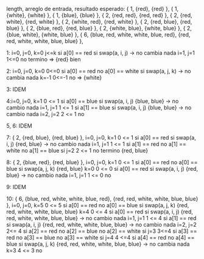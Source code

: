 length, arreglo de entrada, resultado esperado:
        { 1, {red}, {red} },
        { 1, {white}, {white} },
        { 1, {blue}, {blue} },
        { 2, {red, red}, {red, red} },
        { 2, {red, white}, {red, white} },
        { 2, {white, red}, {red, white} },
        { 2, {red, blue}, {red, blue} },
        { 2, {blue, red}, {red, blue} },
        { 2, {white, blue}, {white, blue} },
        { 2, {blue, white}, {white, blue} },
        { 6, {blue, red, white, white, blue, red}, {red, red, white, white, blue, blue} },

1: i=0, j=0, k=0
    j<=k si
    a[0] == red si 
        swap(a, i, j) -> no cambia nada
        i=1, j=1
    1<=0 no termino => {red} bien

2: i=0, j=0, k=0
    0<=0 si
    a[0] == red no
    a[0] == white si
        swap(a, j, k) -> no cambia nada
        k=-1
    0<=-1 no => {white}

3: IDEM

4:i=0, j=0, k=1
    0 <= 1 si
        a[0] == blue si
            swap(a, i, j)
            {blue, blue} -> no cambio nada
            i=1, j=1
    1 <= 1 si
        a[1] == blue si
            swap(a, i, j)
            {blue, blue} -> no cambio nada
            i=2, j=2
    2 <= 1 no

5, 6: IDEM

7: { 2, {red, blue}, {red, blue} },
i=0, j=0, k=1
0 <= 1 si
    a[0] == red si
        swap(a, i, j)
        {red, blue} -> no cambio nada
        i=1, j=1
1 <= 1 si 
    a[1] == red no
    a[1] == white no
    a[1] == blue si
        j=2
2 <= 1 no termino
{red, blue}

8: { 2, {blue, red}, {red, blue} },
i=0, j=0, k=1
0 <= 1 si
    a[0] == red no
    a[0] == blue si
        swap(a, j, k)
        {red, blue}
        k=0
0 <= 0 si
    a[0] == red si
        swap(a, i, j)
        {red, blue} -> no cambio nada
        i=1, j=1
1 <= 0 no

9: IDEM

10: { 6, {blue, red, white, white, blue, red}, {red, red, white, white, blue, blue} },
i=0, j=0, k=5
0 <= 5 si
    a[0] == red no
    a[0] == blue si
        swap(a, j, k)
        {red, red, white, white, blue, blue}
        k=4
0 <= 4 si
    a[0] == red si
        swap(a, i, j)
        {red, red, white, white, blue, blue} -> no cambio nada
        i=1, j=1
1 <= 4 si
    a[1] == red si
        swap(a, i, j)
        {red, red, white, white, blue, blue} -> no cambio nada
        i=2, j=2
2<= 4 si
    a[2] == red no
    a[2] == blue no
    a[2] == white si
        j=3
3<=4 si
    a[3] == red no
    a[3] == blue no
    a[3] == white si
        j=4
4 <=4 si 
    a[4] == red no
    a[4] == blue si
        swap(a, j, k)
        {red, red, white, white, blue, blue} -> no cambia nada
        k=3
4 <= 3 no